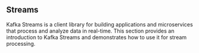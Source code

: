 ## Streams

Kafka Streams is a client library for building applications and microservices that process and analyze data in real-time. This section provides an introduction to Kafka Streams and demonstrates how to use it for stream processing.
